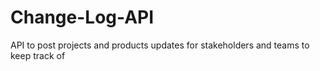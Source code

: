 # Change-Log-API
API to post projects and products updates for stakeholders and teams to keep track of

